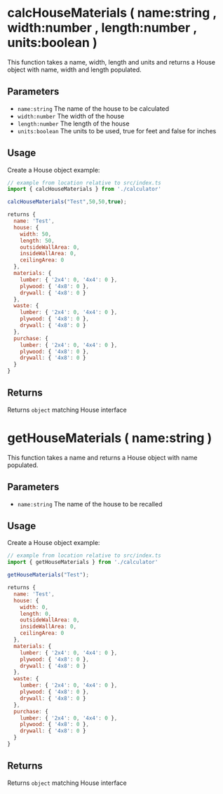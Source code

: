 # calcHouseMaterials ( name:string , width:number , length:number , units:boolean )

This function takes a name, width, length and units and returns a House object with name, width and length populated.

## Parameters

  - `name:string` The name of the house to be calculated
  - `width:number` The width of the house
  - `length:number` The length of the house
  - `units:boolean` The units to be used, true for feet and false for inches

## Usage

Create a House object example:

```javascript
// example from location relative to src/index.ts
import { calcHouseMaterials } from './calculator'

calcHouseMaterials("Test",50,50,true);

returns {
  name: 'Test',
  house: {
    width: 50,
    length: 50,
    outsideWallArea: 0,
    insideWallArea: 0,
    ceilingArea: 0
  },
  materials: {
    lumber: { '2x4': 0, '4x4': 0 },
    plywood: { '4x8': 0 },
    drywall: { '4x8': 0 }
  },
  waste: {
    lumber: { '2x4': 0, '4x4': 0 },
    plywood: { '4x8': 0 },
    drywall: { '4x8': 0 }
  },
  purchase: {
    lumber: { '2x4': 0, '4x4': 0 },
    plywood: { '4x8': 0 },
    drywall: { '4x8': 0 }
  }
}
```

## Returns

Returns `object` matching House interface

# getHouseMaterials ( name:string )

This function takes a name and returns a House object with name populated.

## Parameters

  - `name:string` The name of the house to be recalled

## Usage

Create a House object example:

```javascript
// example from location relative to src/index.ts
import { getHouseMaterials } from './calculator'

getHouseMaterials("Test");

returns {
  name: 'Test',
  house: {
    width: 0,
    length: 0,
    outsideWallArea: 0,
    insideWallArea: 0,
    ceilingArea: 0
  },
  materials: {
    lumber: { '2x4': 0, '4x4': 0 },
    plywood: { '4x8': 0 },
    drywall: { '4x8': 0 }
  },
  waste: {
    lumber: { '2x4': 0, '4x4': 0 },
    plywood: { '4x8': 0 },
    drywall: { '4x8': 0 }
  },
  purchase: {
    lumber: { '2x4': 0, '4x4': 0 },
    plywood: { '4x8': 0 },
    drywall: { '4x8': 0 }
  }
}
```

## Returns

Returns `object` matching House interface